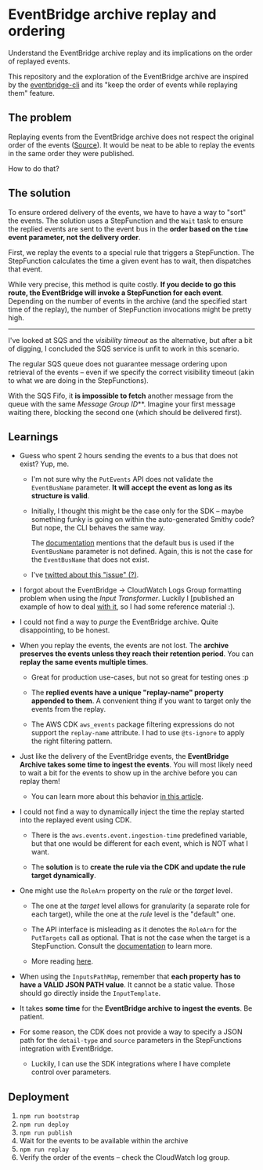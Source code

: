 # EventBridge archive replay and ordering

Understand the EventBridge archive replay and its implications on the order of replayed events.

This repository and the exploration of the EventBridge archive are inspired by the [eventbridge-cli](https://github.com/spezam/eventbridge-cli) and its "keep the order of events while replaying them" feature.

## The problem

Replaying events from the EventBridge archive does not respect the original order of the events ([Source](https://docs.aws.amazon.com/eventbridge/latest/userguide/eb-replay-archived-event.html)). It would be neat to be able to replay the events in the same order they were published.

How to do that?

## The solution

To ensure ordered delivery of the events, we have to have a way to "sort" the events. The solution uses a StepFunction and the `Wait` task to ensure the replied events are sent to the event bus in the **order based on the `time` event parameter, not the delivery order**.

First, we replay the events to a special rule that triggers a StepFunction. The StepFunction calculates the time a given event has to wait, then dispatches that event.

While very precise, this method is quite costly. **If you decide to go this route, the EventBridge will invoke a StepFunction for each event**. Depending on the number of events in the archive (and the specified start time of the replay), the number of StepFunction invocations might be pretty high.

---

I've looked at SQS and the _visibility timeout_ as the alternative, but after a bit of digging, I concluded the SQS service is unfit to work in this scenario.

The regular SQS queue does not guarantee message ordering upon retrieval of the events – even if we specify the correct visibility timeout (akin to what we are doing in the StepFunctions).

With the SQS Fifo, it **is impossible to fetch** another message from the queue with the same _Message Group ID_\*\*. Imagine your first message waiting there, blocking the second one (which should be delivered first).

## Learnings

- Guess who spent 2 hours sending the events to a bus that does not exist? Yup, me.

  - I'm not sure why the `PutEvents` API does not validate the `EventBusName` parameter. **It will accept the event as long as its structure is valid**.

  - Initially, I thought this might be the case only for the SDK – maybe something funky is going on within the auto-generated Smithy code? But nope, the CLI behaves the same way.

    The [documentation](https://docs.aws.amazon.com/eventbridge/latest/APIReference/API_PutEventsRequestEntry.html#eventbridge-Type-PutEventsRequestEntry-EventBusName) mentions that the default bus is used if the `EventBusName` parameter is not defined. Again, this is not the case for the `EventBusName` that does not exist.

  - I've [twitted about this "issue" (?)](https://twitter.com/wm_matuszewski/status/1528342818120507392).

- I forgot about the EventBridge -> CloudWatch Logs Group formatting problem when using the _Input Transformer_. Luckily I [published an example of how to deal [with it](https://github.com/WojciechMatuszewski/eb-events-to-cw-logs-formatting), so I had some reference material :).

- I could not find a way to _purge_ the EventBridge archive. Quite disappointing, to be honest.

- When you replay the events, the events are not lost. The **archive preserves the events unless they reach their retention period**. You can **replay the same events multiple times**.

  - Great for production use-cases, but not so great for testing ones :p

  - The **replied events have a unique "replay-name" property appended to them**. A convenient thing if you want to target only the events from the replay.

  - The AWS CDK `aws_events` package filtering expressions do not support the `replay-name` attribute. I had to use `@ts-ignore` to apply the right filtering pattern.

- Just like the delivery of the EventBridge events, the **EventBridge Archive takes some time to ingest the events**. You will most likely need to wait a bit for the events to show up in the archive before you can replay them!

  - You can learn more about this behavior [in this article](https://medium.com/lego-engineering/amazon-eventbridge-archive-replay-an-experience-report-6aabc744df5a).

- I could not find a way to dynamically inject the time the replay started into the replayed event using CDK.

  - There is the `aws.events.event.ingestion-time` predefined variable, but that one would be different for each event, which is NOT what I want.

  - The **solution** is to **create the rule via the CDK and update the rule target dynamically**.

- One might use the `RoleArn` property on the _rule_ or the _target_ level.

  - The one at the _target_ level allows for granularity (a separate role for each target), while the one at the _rule_ level is the "default" one.

  - The API interface is misleading as it denotes the `RoleArn` for the `PutTargets` call as optional. That is not the case when the target is a StepFunction. Consult the [documentation](https://docs.aws.amazon.com/eventbridge/latest/APIReference/API_PutTargets.html) to learn more.

  - More reading [here](https://github.com/aws-cloudformation/cloudformation-coverage-roadmap/issues/352).

- When using the `InputsPathMap`, remember that **each property has to have a VALID JSON PATH value**. It cannot be a static value. Those should go directly inside the `InputTemplate`.

- It takes **some time** for the **EventBridge archive to ingest the events**. Be patient.

- For some reason, the CDK does not provide a way to specify a JSON path for the `detail-type` and `source` parameters in the StepFunctions integration with EventBridge.

  - Luckily, I can use the SDK integrations where I have complete control over parameters.

## Deployment

1. `npm run bootstrap`
1. `npm run deploy`
1. `npm run publish`
1. Wait for the events to be available within the archive
1. `npm run replay`
1. Verify the order of the events – check the CloudWatch log group.
